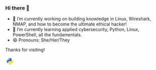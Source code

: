 ### Hi there 👋

- 🔭 I’m currently working on building knowledge in Linux, Wireshark, NMAP, and how to become the ultimate ethical hacker!
- 🌱 I’m currently learning applied cybersecurity, Python, Linux, PowerShell, all the fundamentals. 
- 😄 Pronouns: She/Her/They

Thanks for visiting! 

<cod><img height="30"
src="https://raw.githubusercontent.com/github/explore/80688e429a7d4ef2fca1e82350fe8e3517d3494d/topics/python/python.png"></code>

<!--
**petiteloup/petiteloup** is a ✨ _special_ ✨ repository because its `README.md` (this file) appears on your GitHub profile.

Here are some ideas to get you started:

- 🔭 I’m currently working on ...
- 🌱 I’m currently learning ...
- 👯 I’m looking to collaborate on ...
- 🤔 I’m looking for help with ...
- 💬 Ask me about ...
- 📫 How to reach me: ...
- 😄 Pronouns: ...
- ⚡ Fun fact: ...
-->
